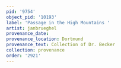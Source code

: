 ```yaml
---
pid: '9754'
object_pid: '10193'
label: 'Passage in the High Mountains '
artist: janbrueghel
provenance_date:
provenance_location: Dortmund
provenance_text: Collection of Dr. Becker
collection: provenance
order: '2921'
---
```

